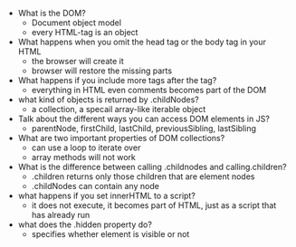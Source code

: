 - What is the DOM?
  - Document object model
  - every HTML-tag is an object 
- What happens when you omit the head tag or the body tag in your HTML
  - the browser will create it 
  - browser will restore the missing parts 
- What happens if you include more tags after the tag?
  - everything in HTML even comments becomes part of the DOM
- what kind of objects is returned by .childNodes?
  - a collection, a specail array-like iterable object 
- Talk about the different ways you can access DOM elements in JS?
  - parentNode, firstChild, lastChild, previousSibling, lastSibling
- What are two important properties of DOM collections?
  - can use a loop to iterate over
  - array methods will not work 
- What is the difference between calling .childnodes and calling.children?
  - .children returns only those children that are element nodes 
  - .childNodes can contain any node 
- what happens if you set innerHTML to a script?
  - it does not execute, it becomes part of HTML, just as a script that has already run
- what does the .hidden property do?
  - specifies whether element is visible or not
  